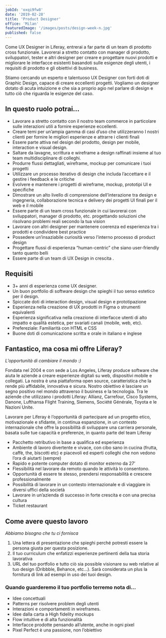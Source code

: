 ```yaml
---
jobId: 'oxqi9fw8'
date: '2019-02-28'
title: 'Product Designer'
office: 'Milan'
featuredImage: '/images/posts/design-week-n.jpg'
published: false
---
```


Come UX Designer in Liferay, entrerai a far parte di un team di prodotto cross funzionale. Lavorerai a stretto contatto con manager di prodotto, sviluppatori, tester e altri designer per creare e progettare nuovi prodotti e migliorare le interfacce esistenti basandoti sulle esigenze degli utenti, i requisiti di prodotto e gli obiettivi di business.

Stiamo cercando un esperto e talentuoso UX Designer con forti doti di Graphic Design, capace di creare eccellenti progetti. Vogliamo un designer dotato di acuta intuizione e che sia a proprio agio nel parlare di design e tutto ciò che riguarda le esigenze del caso.

## In questo ruolo potrai…

-   Lavorare a stretto contatto con il nostro team commerce in particolare sulle interazioni utili a fornire esperienze eccellenti.
-   Creare temi per un’ampia gamma di casi d’uso che utilizzeranno I nostri clienti per fornire le migliori esperienze e attrarre i clienti finali
-   Essere parte attiva nel design del prodotto, design per mobile, interaction e visual design.
-   Saltare da lavagne, scrittura e wireframe a design raffinati insieme al tuo team multidisciplinare di colleghi.
-   Produrre flussi dettagliati, wireframe, mockup per comunicare i tuoi progetti
-   Utilizzare un processo iterativo di design che includa l’accettare e il gestire i feedback e le critiche
-   Evolvere e mantenere i progetti di wireframe, mockup, prototipi UI e specifiche
-   Dimostrare un alto livello di comprensione dell’interazione tra design e ingegneria, collaborazione tecnica e delivery dei progetti UI finali per il web e il mobile
-   Essere parte di un team cross funzionale in cui lavorerai con sviluppatori, manager di prodotto, etc. progettando soluzioni che risolvano problemi reali secondo la tua vision
-   Lavorare con altri designer per mantenere coerenza ed esperienza tra i prodotti e condividere best practice
-   Possedere un’insaziabile curiosità verso l’interno processo di product design
-   Progettare flussi di esperienza “human-centric” che siano user-friendly tanto quanto belli
-   Essere parte di un team di UX Design in crescita .

## Requisiti

-   3+ anni di esperienza come UX designer.
-   Un buon portfolio di software design che spieghi il tuo senso estetico per il design.
-   Spiccate doti di interaction design, visual design e prototipazione
-   Esperienza nella creazione di UX prodotti in Figma o strumenti equivalenti
-   Esperienza significativa nella creazione di interfacce utenti di alto impatto e qualità estetica, per svariati canali (mobile, web, etc).
-   Prefereziale: Familiarità con HTML e CSS
-   Buone doti di comunicazione scritta e orale in italiano e inglese

## Fantastico, ma cosa mi offre Liferay?

_L’opportunità di cambiare il mondo :)_

Fondata nel 2004 e con sede a Los Angeles, Liferay produce software che aiuta le aziende a creare esperienze digitali su web, dispositivi mobile e collegati. La nostra è una piattaforma open source, caratteristica che la rende più affidabile, innovativa e sicura. Nostro obiettivo è lasciare un segno positivo nel mondo attraverso il business e la tecnologia. Tra le aziende che utilizzano i prodotti Liferay: Allianz, Carrefour, Cisco Systems, Danone, Lufthansa Flight Training, Siemens, Société Générale, Toyota e le Nazioni Unite.

Lavorare per Liferay è l’opportunità di partecipare ad un progetto etico, motivazionale e sfidante, in continua espanzione, in un contesto internazionale che offre la possibilità di sviluppare una carriera personale, basata sulle tue capacità e preferenze, in quanto parte del team Liferay

-   Pacchetto retributivo in base a qualifica ed esperienza
-   Ambiente di lavoro divertente e vivace, con cibo sano in cucina (frutta, caffè, the, biscotti etc) e piacevoli ed esperti colleghi che non vedono l’ora di aiutarti (sempre)
-   Rapido e potente computer dotato di monitor esterno da 27’
-   Flessibilità nel lavorare da remoto quando le attività lo consentono.
-   Opportunità di essere te stesso, prendersi responsabilità e crescere professionalmente
-   Possibilità di lavorare in un contesto internazionale e di viaggiare in diversi uffici della società
-   Lavorare in un’azienda di successo in forte crescita e con una precisa cultura
-   Ticket restaurant

## Come avere questo lavoro

_Abbiamo bisogno che tu ci fornisca_

1. Una lettera di presentazione che spieghi perché potresti essere la persona giusta per questa posizione.
1. Il tuo curriculum che enfatizzi esperienze pertinenti della tua storia lavorativa
1. URL del tuo portfolio e tutto ciò sia possible visionare su web relative al tuo design (Dribbble, Behance, etc…). Sarà considerata un plus la fornitura di link ad esempi in uso dei tuoi design.

### Quando guarderemo il tuo portfolio terremo nota di…

-   Idee concettuali
-   Patterns per risolvere problem degli utenti
-   Interazioni e comportamenti in wireframes.
-   Idee dalla carta a High fidelity mockups
-   Flow intuitive e di alta funzionalità
-   Interfacce prodotte pensando all’utente, anche in ogni pixel
-   Pixel Perfect è una passione, non l’obiettivo
